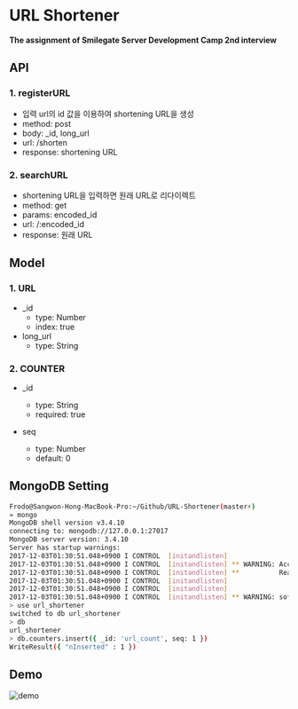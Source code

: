 # URL Shortener
__The assignment of Smilegate Server Development Camp 2nd interview__

## API

### 1. registerURL
- 입력 url의 id 값을 이용하여 shortening URL을 생성
- method: post
- body: _id, long_url
- url: /shorten
- response: shortening URL

### 2. searchURL
- shortening URL을 입력하면 원래 URL로 리다이렉트
- method: get
- params: encoded_id
- url: /:encoded_id
- response: 원래 URL


## Model

### 1. URL
- _id
  - type: Number
  - index: true
- long_url
  - type: String

### 2. COUNTER
- _id
  - type: String
  - required: true

- seq
  - type: Number
  - default: 0

## MongoDB Setting

```sh
Frodo@Sangwon-Hong-MacBook-Pro:~/Github/URL-Shortener(master⚡)
» mongo
MongoDB shell version v3.4.10
connecting to: mongodb://127.0.0.1:27017
MongoDB server version: 3.4.10
Server has startup warnings:
2017-12-03T01:30:51.048+0900 I CONTROL  [initandlisten]
2017-12-03T01:30:51.048+0900 I CONTROL  [initandlisten] ** WARNING: Access control is not enabled for the database.
2017-12-03T01:30:51.048+0900 I CONTROL  [initandlisten] **          Read and write access to data and configuration is unrestricted.
2017-12-03T01:30:51.048+0900 I CONTROL  [initandlisten]
2017-12-03T01:30:51.048+0900 I CONTROL  [initandlisten]
2017-12-03T01:30:51.048+0900 I CONTROL  [initandlisten] ** WARNING: soft rlimits too low. Number of files is 256, should be at least 1000
> use url_shortener
switched to db url_shortener
> db
url_shortener
> db.counters.insert({ _id: 'url_count', seq: 1 })
WriteResult({ "nInserted" : 1 })
```

## Demo

![demo](./URL-Shortener-Demo)
